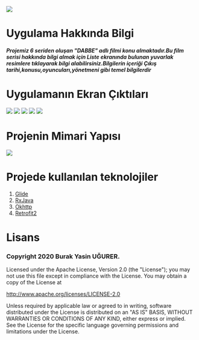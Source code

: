 

![](resimler/logo.png)

<h1> Uygulama Hakkında Bilgi</h1>
<h5>Projemiz 6 seriden oluşan "DABBE" adlı filmi konu almaktadır.Bu film serisi hakkında bilgi almak için Liste ekranında bulunan yuvarlak resimlere tıklayarak bilgi alabilirsiniz.Bilgilerin içeriği Çıkış tarihi,konusu,oyuncuları,yönetmeni gibi temel bilgilerdir</h5>
<h1> Uygulamanın Ekran Çıktıları</h1>

![](Screens/1.PNG) ![](Screens/netkontrol.PNG) ![](Screens/2.PNG) ![](Screens/e2cikis.PNG) ![](Screens/3.PNG)

<h1> Projenin Mimari Yapısı</h1>

![](resimler/MimariYapi.PNG)

<h1> Projede kullanılan teknolojiler </h1>
<ol>
  <li><a href="https://github.com/bumptech/glide">Glide<a/></li>
  <li><a href="https://github.com/ReactiveX/RxJava">RxJava</a></li>
  <li><a href="https://github.com/square/okhttp">Okhttp</a></li>
  <li><a href="https://github.com/square/retrofit">Retrofit2</a></li>
</ol>

<h1> Lisans </h1>

<h3>Copyright 2020 Burak Yasin UĞURER.</h3>

Licensed under the Apache License, Version 2.0 (the "License"); you may not use this file except in compliance with the License. You may obtain a copy of the License at

http://www.apache.org/licenses/LICENSE-2.0

Unless required by applicable law or agreed to in writing, software distributed under the License is distributed on an "AS IS" BASIS, WITHOUT WARRANTIES OR CONDITIONS OF ANY KIND, either express or implied. See the License for the specific language governing permissions and limitations under the License.
